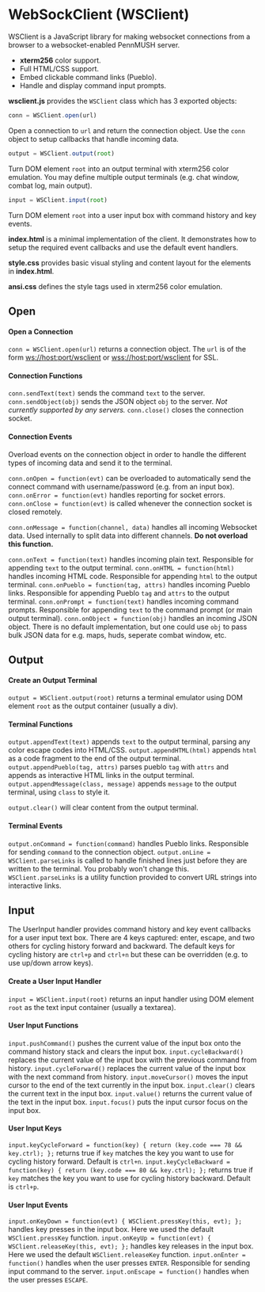 # WebSockClient (WSClient)

WSClient is a JavaScript library for making websocket connections from a browser to a websocket-enabled PennMUSH server.

- **xterm256** color support.
- Full HTML/CSS support.
- Embed clickable command links (Pueblo).
- Handle and display command input prompts.

__wsclient.js__ provides the `WSClient` class which has 3 exported objects:

```js
conn = WSClient.open(url)
```
Open a connection to `url` and return the connection object.
Use the `conn` object to setup callbacks that handle incoming data.

```js
output = WSClient.output(root)
```
Turn DOM element `root` into an output terminal with xterm256 color emulation.
You may define multiple output terminals (e.g. chat window, combat log, main output).

```js
input = WSClient.input(root)
```
Turn DOM element `root` into a user input box with command history and key events.

__index.html__ is a minimal implementation of the client. It demonstrates
how to setup the required event callbacks and use the default event handlers.

__style.css__ provides basic visual styling and content layout for the elements in __index.html__.

__ansi.css__ defines the style tags used in xterm256 color emulation.


## Open

#### Open a Connection
`conn = WSClient.open(url)` returns a connection object. The `url` is of the form <ws://host:port/wsclient> or <wss://host:port/wsclient> for SSL. 

#### Connection Functions
`conn.sendText(text)` sends the command `text` to the server.
`conn.sendObject(obj)` sends the JSON object `obj` to the server. _Not currently supported by any servers._
`conn.close()` closes the connection socket.

#### Connection Events
Overload events on the connection object in order to handle the different types of incoming data and send it to the terminal.

`conn.onOpen = function(evt)` can be overloaded to automatically send the connect command with username/password (e.g. from an input box).
`conn.onError = function(evt)` handles reporting for socket errors.
`conn.onClose = function(evt)` is called whenever the connection socket is closed remotely.

`conn.onMessage = function(channel, data)` handles all incoming Websocket data. Used internally to split data into different channels. **__Do not overload this function.__**

`conn.onText = function(text)` handles incoming plain text. Responsible for appending `text` to the output terminal.
`conn.onHTML = function(html)` handles incoming HTML code. Responsible for appending `html` to the output terminal.
`conn.onPueblo = function(tag, attrs)` handles incoming Pueblo links. Responsible for appending Pueblo `tag` and `attrs` to the output terminal.
`conn.onPrompt = function(text)` handles incoming command prompts. Responsible for appending `text` to the command prompt (or main output terminal).
`conn.onObject = function(obj)` handles an incoming JSON object. There is no default implementation, but one could use `obj` to pass bulk JSON data for e.g. maps, huds, seperate combat window, etc.


## Output

#### Create an Output Terminal
`output = WSClient.output(root)` returns a terminal emulator using DOM element `root` as the output container (usually a div).

#### Terminal Functions
`output.appendText(text)` appends `text` to the output terminal, parsing any color escape codes into HTML/CSS.
`output.appendHTML(html)` appends `html` as a code fragment to the end of the output terminal.
`output.appendPueblo(tag, attrs)` parses pueblo `tag` with `attrs` and appends as interactive HTML links in the output terminal.
`output.appendMessage(class, message)` appends `message` to the output terminal, using `class` to style it.

`output.clear()` will clear content from the output terminal.

#### Terminal Events
`output.onCommand = function(command)` handles Pueblo links. Responsible for sending `command` to the connection object.
`output.onLine = WSClient.parseLinks` is called to handle finished lines just before they are written to the terminal. You probably won't change this.
`WSClient.parseLinks` is a utility function provided to convert URL strings into interactive links.


## Input

The UserInput handler provides command history and key event callbacks for a user input text box.
There are 4 keys captured: enter, escape, and two others for cycling history forward and backward.
The default keys for cycling history are `ctrl+p` and `ctrl+n` but these can be overridden (e.g. to use up/down arrow keys).

#### Create a User Input Handler
`input = WSClient.input(root)` returns an input handler using DOM element `root` as the text input container (usually a textarea).

#### User Input Functions
`input.pushCommand()` pushes the current value of the input box onto the command history stack and clears the input box.
`input.cycleBackward()` replaces the current value of the input box with the previous command from history.
`input.cycleForward()` replaces the current value of the input box with the next command from history.
`input.moveCursor()` moves the input cursor to the end of the text currently in the input box.
`input.clear()` clears the current text in the input box.
`input.value()` returns the current value of the text in the input box.
`input.focus()` puts the input cursor focus on the input box.

#### User Input Keys
`input.keyCycleForward = function(key) { return (key.code === 78 && key.ctrl); };` returns true if `key` matches the key you want to use for cycling history forward. Default is `ctrl+n`.
`input.keyCycleBackward = function(key) { return (key.code === 80 && key.ctrl); };` returns true if `key` matches the key you want to use for cycling history backward. Default is `ctrl+p`.

#### User Input Events
`input.onKeyDown = function(evt) { WSClient.pressKey(this, evt); };` handles key presses in the input box. Here we used the default `WSClient.pressKey` function.
`input.onKeyUp = function(evt) { WSClient.releaseKey(this, evt); };` handles key releases in the input box. Here we used the default `WSClient.releaseKey` function.
`input.onEnter = function()` handles when the user presses `ENTER`. Responsible for sending input command to the server.
`input.onEscape = function()` handles when the user presses `ESCAPE`.

